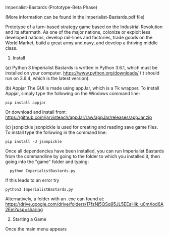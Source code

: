 Imperialist-Bastards (Prototype-Beta Phase)

(More information can be found in the Imperialist-Bastards.pdf file)


Prototype of a turn-based strategy game based on the Industrial Revolution and its aftermath. As one of the major nations, colonize or exploit less developed nations, develop rail-lines and factories, trade goods on the World Market, build a great army and navy, and develop a thriving middle class.

1. Install 

(a) Python 3
Imperialist Bastards is written in Python 3.6.1, which must be installed on your computer. 
https://www.python.org/downloads/  (It should run on 3.6.4, which is the latest version).

(b) Appjar
The GUI is made using appJar, which is a Tk wrapper. To install Appjar, simply type the following on the Windows command line:
    
    pip install appjar 
    
 Or download and install from:
 https://github.com/jarvisteach/appJar/raw/appJar/releases/appJar.zip
  

 (c) jsonpickle
 jsonpickle is used for creating and reading save game files. To install type the following in the command line:
    
    pip install -U jsonpickle
    
Once all dependencies have been installed, you can run Imperialist Bastards from the commandline by going to the folder to which you installed it, then going into the "game" folder and typing:

      python ImperialistBastards.py

If this leads to an error try

    python3 ImperialistBastards.py
    
 Alternatively, a folder with an .exe can found at:
 https://drive.google.com/drive/folders/17fzNj5QSq95JL5EEaHik_u0mXod6A2Em?usp=sharing
    
  
2. Starting a Game

Once the main menu appears 

